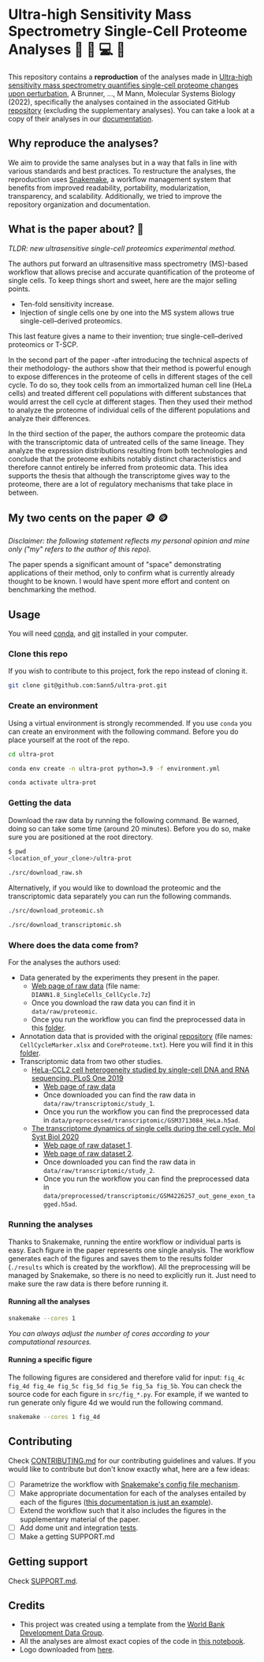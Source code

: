 # Ultra-high Sensitivity Mass Spectrometry Single-Cell Proteome Analyses 🔬 🧬 💻 🧪

This repository contains a **reproduction** of the analyses made in [Ultra-high sensitivity mass spectrometry quantifies single-cell proteome changes upon perturbation](https://doi.org/10.15252/msb.202110798), A Brunner, ..., M Mann, Molecular Systems Biology (2022), specifically the analyses contained in the associated GitHub [repository](https://github.com/theislab/singlecell_proteomics) (excluding the supplementary analyses). You can take a look at a copy of their analyses in our [documentation](https://sann5.github.io/ultra-prot/notebooks/TSP_cell_cycle_analysis.html).

## Why reproduce the analyses?

We aim to provide the same analyses but in a way that falls in line with various standards and best practices. To restructure the analyses, the reproduction uses [Snakemake](https://snakemake.readthedocs.io/en/stable/), a workflow management system that benefits from improved readability, portability, modularization, transparency, and scalability. Additionally, we tried to improve the repository organization and documentation.

## What is the paper about? 📖

*TLDR: new ultrasensitive single-cell proteomics experimental method.*

The authors put forward an ultrasensitive mass spectrometry (MS)-based workflow that allows precise and accurate quantification of the proteome of single cells. To keep things short and sweet, here are the major selling points.

- Ten-fold sensitivity increase.
- Injection of single cells one by one into the MS system allows true single-cell–derived proteomics.

This last feature gives a name to their invention; true single-cell–derived proteomics or T-SCP.

In the second part of the paper -after introducing the technical aspects of their methodology- the authors show that their method is powerful enough to expose differences in the proteome of cells in different stages of the cell cycle. To do so, they took cells from an immortalized human cell line (HeLa cells) and treated different cell populations with different substances that would arrest the cell cycle at different stages. Then they used their method to analyze the proteome of individual cells of the different populations and analyze their differences.

In the third section of the paper, the authors compare the proteomic data with the transcriptomic data of untreated cells of the same lineage. They analyze the expression distributions resulting from both technologies and conclude that the proteome exhibits notably distinct characteristics and therefore cannot entirely be inferred from proteomic data. This idea supports the thesis that although the transcriptome gives way to the proteome, there are a lot of regulatory mechanisms that take place in between.

## My two cents on the paper 🪙 🪙

*Disclaimer: the following statement reflects my personal opinion and mine only ("my" refers to the author of this repo).*

The paper spends a significant amount of "space" demonstrating applications of their method, only to confirm what is currently already thought to be known. I would have spent more effort and content on benchmarking the method.

## Usage

You will need [conda](https://docs.conda.io/en/latest/miniconda.html), and [git](https://git-scm.com/book/en/v2/Getting-Started-Installing-Git) installed in your computer.

### Clone this repo

If you wish to contribute to this project, fork the repo instead of cloning it.

```sh
git clone git@github.com:Sann5/ultra-prot.git
```

### Create an environment

Using a virtual environment is strongly recommended. If you use `conda` you can create an environment with the following command. Before you do place yourself at the root of the repo.

```sh
cd ultra-prot
```

```sh
conda env create -n ultra-prot python=3.9 -f environment.yml
```

```sh
conda activate ultra-prot
```

### Getting the data

Download the raw data by running the following command. Be warned, doing so can take some time (around 20 minutes). Before you do so, make sure you are positioned at the root directory.

```sh
$ pwd
<location_of_your_clone>/ultra-prot
```

```sh
./src/download_raw.sh
```

Alternatively, if you would like to download the proteomic and the transcriptomic data separately you can run the following commands.

```sh
./src/download_proteomic.sh
```

```sh
./src/download_transcriptomic.sh
```

### Where does the data come from?

For the analyses the authors used:

- Data generated by the experiments they present in the paper.
  - [Web page of raw data](https://www.ebi.ac.uk/pride/archive/projects/PXD024043) (file name: `DIANN1.8_SingleCells_CellCycle.7z`)
  - Once you download the raw data you can find it in `data/raw/proteomic`.
  - Once you run the workflow you can find the preprocessed data in this [folder](./data/preprocessed/proteomic).
- Annotation data that is provided with the original [repository](https://github.com/theislab/singlecell_proteomics) (file names: `CellCycleMarker.xlsx` and `CoreProteome.txt`). Here you will find it in this [folder](https://github.com/Sann5/ultra-prot/tree/main/data/preprocessed/other).
- Transcriptomic data from two other studies.
  - [HeLa-CCL2 cell heterogeneity studied by single-cell DNA and RNA sequencing. PLoS One 2019](https://doi.org/10.1371/journal.pone.0225466)
    - [Web page of raw data](https://www.ncbi.nlm.nih.gov/geo/query/acc.cgi?acc=GSE129447)
    - Once downloaded you can find the raw data in `data/raw/transcriptomic/study_1`.
    - Once you run the workflow you can find the preprocessed data in `data/preprocessed/transcriptomic/GSM3713084_HeLa.h5ad`.
  - [The transcriptome dynamics of single cells during the cell cycle. Mol Syst Biol 2020](https://doi.org/10.15252/msb.20209946)
    - [Web page of raw dataset 1](https://www.ncbi.nlm.nih.gov/geo/query/acc.cgi?acc=GSE142277).
    - [Web page of raw dataset 2](https://www.ncbi.nlm.nih.gov/geo/query/acc.cgi?acc=GSM4226257).
    - Once downloaded you can find the raw data in `data/raw/transcriptomic/study_2`.
    - Once you run the workflow you can find the preprocessed data in `data/preprocessed/transcriptomic/GSM4226257_out_gene_exon_tagged.h5ad`.

### Running the analyses

Thanks to Snakemake, running the entire workflow or individual parts is easy. Each figure in the paper represents one single analysis. The workflow generates each of the figures and saves them to the results folder (`./results` which is created by the workflow). All the preprocessing will be managed by Snakemake, so there is no need to explicitly run it. Just need to make sure the raw data is there before running it.

#### Running all the analyses

```sh
snakemake --cores 1
```

*You can always adjust the number of cores according to your computational resources.*

#### Running a specific figure

The following figures are considered and therefore valid for input: `fig_4c fig_4d fig_4e fig_5c fig_5d fig_5e fig_5a fig_5b`. You can check the source code for each figure in `src/fig_*.py`. For example, if we wanted to run generate only figure 4d we would run the following command.

```sh
snakemake --cores 1 fig_4d
```

## Contributing

Check [CONTRIBUTING.md](https://github.com/Sann5/ultra-prot/blob/main/CONTRIBUTING.md) for our contributing guidelines and values. If you would like to contribute but don't know exactly what, here are a few ideas:

- [ ] Parametrize the workflow with [Snakemake's config file mechanism](https://snakemake.readthedocs.io/en/stable/tutorial/advanced.html#step-2-config-files).
- [ ] Make appropriate documentation for each of the analyses entailed by each of the figures ([this documentation is just an example](https://sann5.github.io/ultra-prot/notebooks/documentation.html)).
- [ ] Extend the workflow such that it also includes the figures in the supplementary material of the paper.
- [ ] Add dome unit and integration [tests](https://github.com/Sann5/ultra-prot/tree/main/tests).
- [ ] Make a getting SUPPORT.md

## Getting support

Check [SUPPORT.md](.https://github.com/Sann5/ultra-prot/blob/main/SUPPORT.md).

## Credits

- This project was created using a template from the [World Bank Development Data Group](https://worldbank.github.io/template/README.html).
- All the analyses are almost exact copies of the code in [this notebook](https://github.com/theislab/singlecell_proteomics/blob/main/TSP_cell_cycle_analysis.ipynb).
- Logo downloaded from [here](https://favpng.com/png_view/cells-icon-single-cell-sequencing-clip-art-mitosis-cytokinesis-cell-division-png/jg6yPfYZ).
